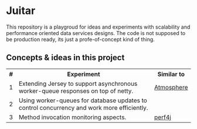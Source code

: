 Juitar
======
This repository is a playgroud for ideas and experiments with scalability and performance oriented data services designs.
The code is not supposed to be production ready, its just a profe-of-concept kind of thing.

Concepts & ideas in this project 
--------------------------------
<table>
<tr>
<th>#</th>
<th>Experiment</th>
<th>Similar to</th>
</tr>
<tr>
<td>1</td>
<td>Extending Jersey to support asynchronous worker-queue responses on top of netty.</td>
<td><a href="https://github.com/Atmosphere/atmosphere">Atmosphere</a></td>
</tr>
<tr>
<td>2</td>
<td>Using worker-queues for database updates to control concurrency and work more efficiently.</td>
<td></td>
</tr>
<tr>
<td>3</td>
<td>Method invocation monitoring aspects.</td>
<td><a href="https://github.com/perf4j/perf4j">perf4j</a></td>
</tr>
</table>


